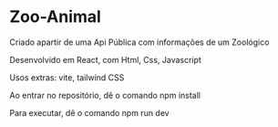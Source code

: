# Zoo-Animal
 
Criado apartir de uma Api Pública com informações de um Zoológico

Desenvolvido em React, com Html, Css, Javascript

Usos extras: vite, tailwind CSS

Ao entrar no repositório, dê o comando npm install

Para executar, dê o comando npm run dev
